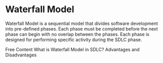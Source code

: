 # Waterfall Model

Waterfall Model is a sequential model that divides software development into pre-defined phases. Each phase must be completed before the next phase can begin with no overlap between the phases. Each phase is designed for performing specific activity during the SDLC phase.

<ResourceGroupTitle>Free Content</ResourceGroupTitle>
<BadgeLink colorScheme='yellow' badgeText='Read' href='https://www.guru99.com/what-is-sdlc-or-waterfall-model.html'>What is Waterfall Model in SDLC? Advantages and Disadvantages</BadgeLink>